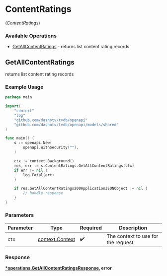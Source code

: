 # ContentRatings
(*ContentRatings*)

### Available Operations

* [GetAllContentRatings](#getallcontentratings) - returns list content rating records

## GetAllContentRatings

returns list content rating records

### Example Usage

```go
package main

import(
	"context"
	"log"
	"github.com/dashotv/tvdb/openapi"
	"github.com/dashotv/tvdb/openapi/models/shared"
)

func main() {
    s := openapi.New(
        openapi.WithSecurity(""),
    )

    ctx := context.Background()
    res, err := s.ContentRatings.GetAllContentRatings(ctx)
    if err != nil {
        log.Fatal(err)
    }

    if res.GetAllContentRatings200ApplicationJSONObject != nil {
        // handle response
    }
}
```

### Parameters

| Parameter                                             | Type                                                  | Required                                              | Description                                           |
| ----------------------------------------------------- | ----------------------------------------------------- | ----------------------------------------------------- | ----------------------------------------------------- |
| `ctx`                                                 | [context.Context](https://pkg.go.dev/context#Context) | :heavy_check_mark:                                    | The context to use for the request.                   |


### Response

**[*operations.GetAllContentRatingsResponse](../../models/operations/getallcontentratingsresponse.md), error**

